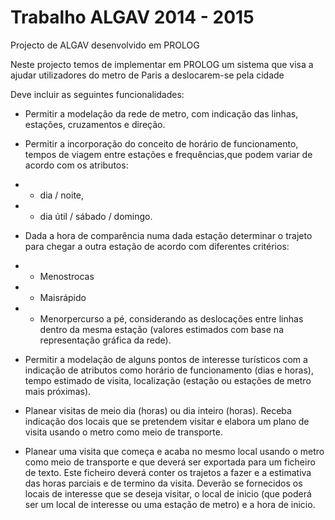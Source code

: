 Trabalho ALGAV 2014 - 2015
======================

Projecto de ALGAV desenvolvido em PROLOG

Neste projecto temos de implementar em PROLOG um sistema que visa a ajudar utilizadores 
do metro de Paris a deslocarem-se pela cidade

Deve incluir as seguintes funcionalidades:

* Permitir a modelação da rede de metro, com indicação das linhas, estações, cruzamentos e direção.

* Permitir a incorporação do conceito de horário de funcionamento, tempos de viagem entre estações e frequências,que podem variar de acordo com os atributos:

* * dia / noite,
* * dia útil / sábado / domingo.

*  Dada a hora de comparência numa dada estação determinar o trajeto para chegar a outra estação de acordo com diferentes critérios:

* * Menostrocas
* * Maisrápido
* * Menorpercurso a pé, considerando as deslocações entre linhas dentro da mesma estação (valores estimados com base na representação gráfica da rede).

* Permitir a modelação de alguns pontos de interesse turísticos com a indicação de atributos como horário de funcionamento (dias e horas), tempo estimado de 
visita, localização (estação ou estações de metro mais próximas).

* Planear visitas de meio dia (horas) ou dia inteiro (horas). Receba indicação dos locais que se pretendem visitar e elabora um plano de visita 
usando o metro como meio de transporte.

* Planear uma visita que começa e acaba no mesmo local usando o metro como meio de transporte e que deverá ser exportada para um ficheiro de texto.
Este ficheiro deverá conter os trajetos a fazer e a estimativa das horas parciais e de termino da visita. 
Deverão se fornecidos os locais de interesse que se deseja visitar, o local de inicio (que poderá ser um local de interesse ou uma estação de metro) e a hora 
de inicio.